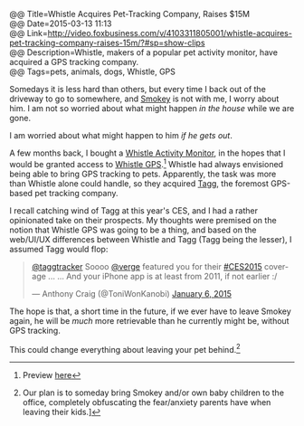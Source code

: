 @@ Title=Whistle Acquires Pet-Tracking Company, Raises $15M  
@@ Date=2015-03-13 11:13  
@@ Link=http://video.foxbusiness.com/v/4103311805001/whistle-acquires-pet-tracking-company-raises-15m/?#sp=show-clips  
@@ Description=Whistle, makers of a popular pet activity monitor, have acquired a GPS tracking company.  
@@ Tags=pets, animals, dogs, Whistle, GPS  

Somedays it is less hard than others, but every time I back out of the driveway to go to somewhere, and [Smokey][twitter] is not with me, I worry about him. I am not so worried about what might happen *in the house* while we are gone.

I am worried about what might happen to him *if he gets out*.

A few months back, I bought a [Whistle Activity Monitor][whistle], in the hopes that I would be granted access to [Whistle GPS][archive].[^pr] Whistle had always envisioned being able to bring GPS tracking to pets. Apparently, the task was more than Whistle alone could handle, so they acquired [Tagg][pettracker], the foremost GPS-based pet tracking company. 

I recall catching wind of Tagg at this year's CES, and I had a rather opinionated take on their prospects. My thoughts were premised on the notion that Whistle GPS was going to be a thing, and based on the web/UI/UX differences between Whistle and Tagg (Tagg being the lesser), I assumed Tagg would flop:

<blockquote class="twitter-tweet tw-align-center " lang="en"><p><a href="https://twitter.com/taggtracker">@taggtracker</a> Soooo <a href="https://twitter.com/verge">@verge</a> featured you for their <a href="https://twitter.com/hashtag/CES2015?src=hash">#CES2015</a> coverage ...&#10;&#10;... And your iPhone app is at least from 2011, if not earlier :/</p>&mdash; Anthony Craig (@ToniWonKanobi) <a href="https://twitter.com/ToniWonKanobi/status/552312590064709634">January 6, 2015</a></blockquote> <script async src="//platform.twitter.com/widgets.js" charset="utf-8"></script>

The hope is that, a short time in the future, if we ever have to leave Smokey again, he will be *much* more retrievable than he currently might be, without GPS tracking.

This could change everything about leaving your pet behind.[^op]

[^pr]: Preview [here][cnet]
[^op]: Our plan is to someday bring Smokey and/or own baby children to the office, completely obfuscating the fear/anxiety parents have when leaving their kids.]

[archive]: https://web.archive.org/web/20141010180630/http://www.whistle.com/gps/
[cnet]: http://www.cnet.com/news/whistle-bringing-gps-to-second-generation-dog-wearable/
[pettracker]: http://www.pettracker.com/
[twitter]: http://www.twitter.com/smokeythedingo
[whistle]: http://www.whistle.com/product/